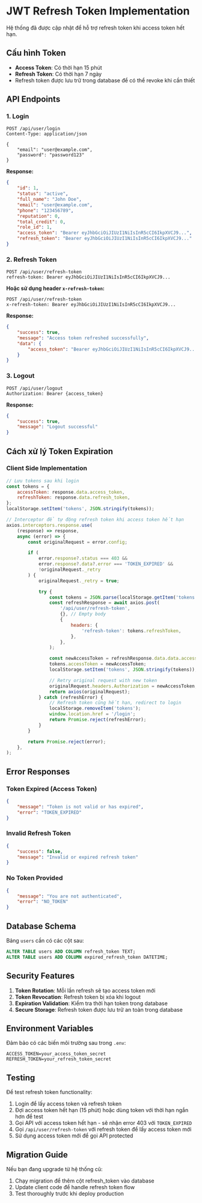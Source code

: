 # JWT Refresh Token Implementation

Hệ thống đã được cập nhật để hỗ trợ refresh token khi access token hết hạn.

## Cấu hình Token

-   **Access Token**: Có thời hạn 15 phút
-   **Refresh Token**: Có thời hạn 7 ngày
-   Refresh token được lưu trữ trong database để có thể revoke khi cần thiết

## API Endpoints

### 1. Login

```http
POST /api/user/login
Content-Type: application/json

{
    "email": "user@example.com",
    "password": "password123"
}
```

**Response:**

```json
{
	"id": 1,
	"status": "active",
	"full_name": "John Doe",
	"email": "user@example.com",
	"phone": "123456789",
	"reputation": 0,
	"total_credit": 0,
	"role_id": 1,
	"access_token": "Bearer eyJhbGciOiJIUzI1NiIsInR5cCI6IkpXVCJ9...",
	"refresh_token": "Bearer eyJhbGciOiJIUzI1NiIsInR5cCI6IkpXVCJ9..."
}
```

### 2. Refresh Token

```http
POST /api/user/refresh-token
refresh-token: Bearer eyJhbGciOiJIUzI1NiIsInR5cCI6IkpXVCJ9...
```

**Hoặc sử dụng header `x-refresh-token`:**

```http
POST /api/user/refresh-token
x-refresh-token: Bearer eyJhbGciOiJIUzI1NiIsInR5cCI6IkpXVCJ9...
```

**Response:**

```json
{
	"success": true,
	"message": "Access token refreshed successfully",
	"data": {
		"access_token": "Bearer eyJhbGciOiJIUzI1NiIsInR5cCI6IkpXVCJ9..."
	}
}
```

### 3. Logout

```http
POST /api/user/logout
Authorization: Bearer {access_token}
```

**Response:**

```json
{
	"success": true,
	"message": "Logout successful"
}
```

## Cách xử lý Token Expiration

### Client Side Implementation

```javascript
// Lưu tokens sau khi login
const tokens = {
	accessToken: response.data.access_token,
	refreshToken: response.data.refresh_token,
};
localStorage.setItem('tokens', JSON.stringify(tokens));

// Interceptor để tự động refresh token khi access token hết hạn
axios.interceptors.response.use(
	(response) => response,
	async (error) => {
		const originalRequest = error.config;

		if (
			error.response?.status === 403 &&
			error.response?.data?.error === 'TOKEN_EXPIRED' &&
			!originalRequest._retry
		) {
			originalRequest._retry = true;

			try {
				const tokens = JSON.parse(localStorage.getItem('tokens'));
				const refreshResponse = await axios.post(
					'/api/user/refresh-token',
					{}, // Empty body
					{
						headers: {
							'refresh-token': tokens.refreshToken,
						},
					},
				);

				const newAccessToken = refreshResponse.data.data.access_token;
				tokens.accessToken = newAccessToken;
				localStorage.setItem('tokens', JSON.stringify(tokens));

				// Retry original request with new token
				originalRequest.headers.Authorization = newAccessToken;
				return axios(originalRequest);
			} catch (refreshError) {
				// Refresh token cũng hết hạn, redirect to login
				localStorage.removeItem('tokens');
				window.location.href = '/login';
				return Promise.reject(refreshError);
			}
		}

		return Promise.reject(error);
	},
);
```

## Error Responses

### Token Expired (Access Token)

```json
{
	"message": "Token is not valid or has expired",
	"error": "TOKEN_EXPIRED"
}
```

### Invalid Refresh Token

```json
{
	"success": false,
	"message": "Invalid or expired refresh token"
}
```

### No Token Provided

```json
{
	"message": "You are not authenticated",
	"error": "NO_TOKEN"
}
```

## Database Schema

Bảng `users` cần có các cột sau:

```sql
ALTER TABLE users ADD COLUMN refresh_token TEXT;
ALTER TABLE users ADD COLUMN expired_refresh_token DATETIME;
```

## Security Features

1. **Token Rotation**: Mỗi lần refresh sẽ tạo access token mới
2. **Token Revocation**: Refresh token bị xóa khi logout
3. **Expiration Validation**: Kiểm tra thời hạn token trong database
4. **Secure Storage**: Refresh token được lưu trữ an toàn trong database

## Environment Variables

Đảm bảo có các biến môi trường sau trong `.env`:

```
ACCESS_TOKEN=your_access_token_secret
REFRESH_TOKEN=your_refresh_token_secret
```

## Testing

Để test refresh token functionality:

1. Login để lấy access token và refresh token
2. Đợi access token hết hạn (15 phút) hoặc dùng token với thời hạn ngắn hơn để test
3. Gọi API với access token hết hạn - sẽ nhận error 403 với `TOKEN_EXPIRED`
4. Gọi `/api/user/refresh-token` với refresh token để lấy access token mới
5. Sử dụng access token mới để gọi API protected

## Migration Guide

Nếu bạn đang upgrade từ hệ thống cũ:

1. Chạy migration để thêm cột refresh_token vào database
2. Update client code để handle refresh token flow
3. Test thoroughly trước khi deploy production
